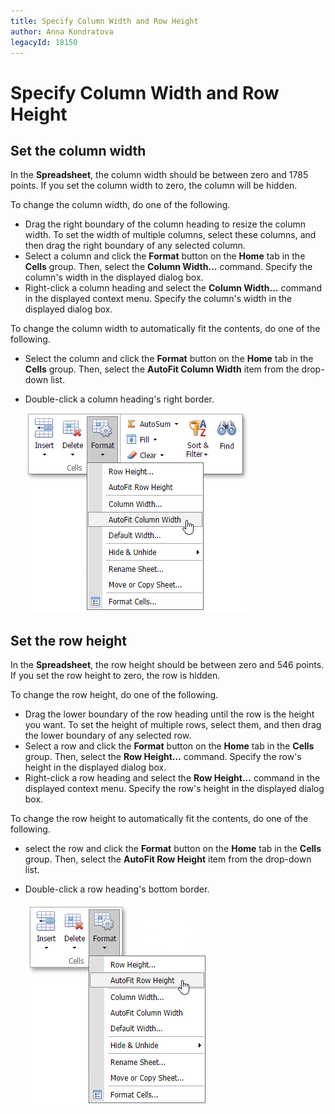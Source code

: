 ```yaml
---
title: Specify Column Width and Row Height
author: Anna Kondratova
legacyId: 18150
---
```

# Specify Column Width and Row Height
## Set the column width
In the **Spreadsheet**, the column width should be between zero and 1785 points. If you set the column width to zero, the column will be hidden.

To change the column width, do one of the following.
* Drag the right boundary of the column heading to resize the column width. To set the width of multiple columns, select these columns, and then drag the right boundary of any selected column.
* Select a column and click the **Format** button on the **Home** tab in the **Cells** group. Then, select the **Column Width...** command. Specify the column's width in the displayed dialog box.
* Right-click a column heading and select the **Column Width...** command in the displayed context menu. Specify the column's width in the displayed dialog box.

To change the column width to automatically fit the contents, do one of the following.
* Select the column and click the **Format** button on the **Home** tab in the **Cells** group. Then, select the **AutoFit Column Width** item from the drop-down list.
* Double-click a column heading's right border.
	
	![EUD_ASPxSpreadsheet_Home_AutoFitColumnWidth](../../../images/img26053.png)

## Set the row height
In the **Spreadsheet**, the row height should be between zero and 546 points. If you set the row height to zero, the row is hidden.

To change the row height, do one of the following.
* Drag the lower boundary of the row heading until the row is the height you want. To set the height of multiple rows, select them, and then drag the lower boundary of any selected row.
* Select a row and click the **Format** button on the **Home** tab in the **Cells** group. Then, select the **Row Height...** command. Specify the row's height in the displayed dialog box.
* Right-click a row heading and select the **Row Height...** command in the displayed context menu. Specify the row's height in the displayed dialog box.

To change the row height to automatically fit the contents, do one of the following.
* select the row and click the **Format** button on the **Home** tab in the **Cells** group. Then, select the **AutoFit Row Height** item from the drop-down list.
* Double-click a row heading's bottom border.
	
	![EUD_ASPxSpreadsheet_Home_AutoFitRowHeight](../../../images/img26054.png)